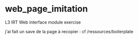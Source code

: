 # web_page_imitation
L3 IRT Web interface module exercise

j'ai fait un save de la page à recopier : cf /ressources/boilerplate
